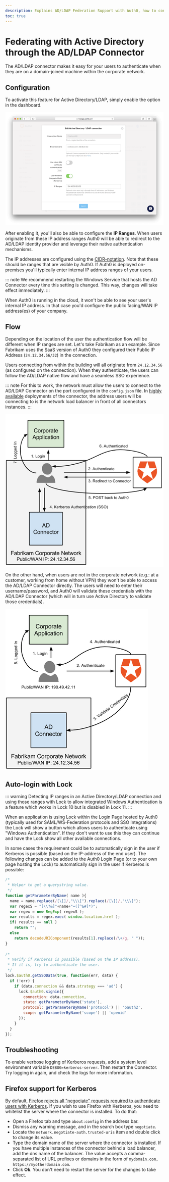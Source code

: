 ```yaml
---
description: Explains AD/LDAP Federation Support with Auth0, how to configure it, the flow, and auto-login with Lock.
toc: true
---
```


# Federating with Active Directory through the AD/LDAP Connector

The AD/LDAP connector makes it easy for your users to authenticate when they are on a domain-joined machine within the corporate network.

## Configuration

To activate this feature for Active Directory/LDAP, simply enable the option in the dashboard.

![](/media/articles/connector/kerberos/connector-kerberos-configuration.png)

After enabling it, you'll also be able to configure the **IP Ranges**. When users originate from these IP address ranges Auth0 will be able to redirect to the AD/LDAP identity provider and leverage their native authentication mechanisms.

The IP addresses are configured using the [CIDR-notation](http://en.wikipedia.org/wiki/Classless_Inter-Domain_Routing). Note that these should be ranges that are visible by Auth0. If Auth0 is deployed on-premises you'll typically enter internal IP address ranges of your users.

::: note
We recommend restarting the Windows Service that hosts the AD Connector every time this setting is changed. This way, changes will take effect immediately.
:::

When Auth0 is running in the cloud, it won't be able to see your user's internal IP address. In that case you'd configure the public facing/WAN IP address(es) of your company.

## Flow

Depending on the location of the user the authentication flow will be different when IP ranges are set. Let's take Fabrikam as an example. Since Fabrikam uses the SaaS version of Auth0 they configured their Public IP Address (`24.12.34.56/32`) in the connection.

Users connecting from within the building will all originate from `24.12.34.56` (as configured on the connection). When they authenticate, the users can follow the AD/LDAP native flow and have a seamless SSO experience.

::: note
For this to work, the network must allow the users to connect to the AD/LDAP Connector on the port configured in the `config.json` file. In [highly available](/connector/high-availability) deployments of the connector, the address users will be connecting to is the network load balancer in front of all connectors instances.
:::

![](/media/articles/connector/kerberos/connector-kerberos-flow.png)

On the other hand, when users are not in the corporate network (e.g.: at a customer, working from home without VPN) they won't be able to access the AD/LDAP Connector directly. The users will need to enter their username/password, and Auth0 will validate these credentials with the AD/LDAP Connector (which will in turn use Active Directory to validate those credentials).

![](/media/articles/connector/kerberos/connector-credentials-flow.png)

## Auto-login with Lock

::: warning
Detecting IP ranges in an Active Directory/LDAP connection and using those ranges with Lock to allow integrated Windows Authentication is a feature which works in Lock 10  but is disabled in Lock 11.
:::

When an application is using Lock within the Login Page hosted by Auth0 (typically used for SAML/WS-Federation protocols and SSO Integrations) the Lock will show a button which allows users to authenticate using "Windows Authentication". If they don't want to use this they can continue and have the Lock show all other available connections.

In some cases the requirement could be to automatically sign in the user if Kerberos is possible (based on the IP-address of the end user). The following changes can be added to the Auth0 Login Page (or to your own page hosting the Lock) to automatically sign in the user if Kerberos is possible:

```js
/*
 * Helper to get a querystring value.
 */
function getParameterByName( name ){
  name = name.replace(/[\[]/,"\\\[").replace(/[\]]/,"\\\]");
  var regexS = "[\\?&]"+name+"=([^&#]*)";
  var regex = new RegExp( regexS );
  var results = regex.exec( window.location.href );
  if( results == null )
    return "";
  else
    return decodeURIComponent(results[1].replace(/\+/g, " "));
}

/*
 * Verify if Kerberos is possible (based on the IP address).
 * If it is, try to authenticate the user.
 */
lock.$auth0.getSSOData(true, function(err, data) {
  if (!err) {
    if (data.connection && data.strategy === 'ad') {
      lock.$auth0.signin({
        connection: data.connection,
        state: getParameterByName('state'),
        protocol: getParameterByName('protocol') || 'oauth2',
        scope: getParameterByName('scope') || 'openid'
      });
    }
  }
});
```
## Troubleshooting

To enable verbose logging of Kerberos requests, add a system level environment variable `DEBUG=kerberos-server`. Then restart the Connector. Try logging in again, and check the logs for more information.

## Firefox support for Kerberos

By default, [Firefox](https://www.mozilla.org/firefox) [rejects all "negociate" requests required to authenticate users with Kerberos](https://developer.mozilla.org/en-US/docs/Mozilla/Integrated_authentication). If you wish to use Firefox with Kerberos, you need to whitelist the server where the connector is installed. To do that:

* Open a Firefox tab and type `about:config` in the address bar.
* Dismiss any warning message, and in the search box type `negotiate`.
* Locate the `network.negotiate-auth.trusted-uris` item and double click to change its value.
* Type the domain name of the server where the connector is installed. If you have multiple instances of the connector behind a load balancer, add the dns name of the balancer. 
The value accepts a comma-separated list of URL prefixes or domains in the form of `mydomain.com, https://myotherdomain.com`.
* Click **Ok**. You don't need to restart the server for the changes to take effect.
